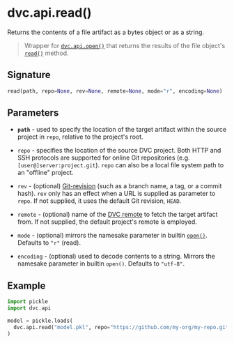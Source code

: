 # dvc.api.read()

Returns the contents of a file <abbr>artifact</abbr> as a bytes object or as a
string.

> Wrapper for [`dvc.api.open()`](/doc/api-reference/open) that returns the
> results of the file object's
> [`read()`](https://docs.python.org/3.7/tutorial/inputoutput.html#methods-of-file-objects)
> method.

## Signature

```py
read(path, repo=None, rev=None, remote=None, mode="r", encoding=None)
```

## Parameters

- **`path`** - used to specify the location of the target artifact within the
  source project in `repo`, relative to the project's root.

- `repo` - specifies the location of the source DVC project. Both HTTP and SSH
  protocols are supported for online Git repositories (e.g.
  `[user@]server:project.git`). `repo` can also be a local file system path to
  an "offline" project.

- `rev` - (optional)
  [Git-revision](https://git-scm.com/book/en/v2/Git-Internals-Git-References)
  (such as a branch name, a tag, or a commit hash). `rev` only has an effect
  when a URL is supplied as parameter to `repo`. If not supplied, it uses the
  default Git revision, `HEAD`.

- `remote` - (optional) name of the [DVC remote](/doc/command-reference/remote)
  to fetch the target artifact from. If not supplied, the default project's
  remote is employed.

- `mode` - (optional) mirrors the namesake parameter in builtin
  [`open()`](https://docs.python.org/3.7/library/functions.html#open). Defaults
  to `"r"` (read).

- `encoding` - (optional) used to decode contents to a string. Mirrors the
  namesake parameter in builtin `open()`. Defaults to `"utf-8"`.

## Example

```py
import pickle
import dvc.api

model = pickle.loads(
  dvc.api.read("model.pkl", repo="https://github.com/my-org/my-repo.git")
)
```
